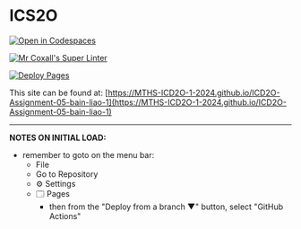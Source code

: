 # ICS2O

[![Open in Codespaces](https://classroom.github.com/assets/launch-codespace-2972f46106e565e64193e422d61a12cf1da4916b45550586e14ef0a7c637dd04.svg)](https://classroom.github.com/open-in-codespaces?assignment_repo_id=19639353)

[![Mr Coxall's Super Linter](https://github.com/MTHS-ICD2O-1-2024/ICD2O-Assignment-05-bain-liao-1/workflows/Mr%20Coxall's%20Super%20Linter/badge.svg)](https://github.com/MTHS-ICD2O-1-2024/ICD2O-Assignment-05-bain-liao-1/actions)

[![Deploy Pages](https://github.com/MTHS-ICD2O-1-2024/ICD2O-Assignment-05-bain-liao-1/workflows/Deploy%20Pages/badge.svg)](https://github.com/MTHS-ICD2O-1-2024/ICD2O-Assignment-05-bain-liao-1/actions)

This site can be found at: [https://MTHS-ICD2O-1-2024.github.io/ICD2O-Assignment-05-bain-liao-1](https://MTHS-ICD2O-1-2024.github.io/ICD2O-Assignment-05-bain-liao-1)

---

**NOTES ON INITIAL LOAD:**
- remember to goto on the menu bar:
  - File
  - Go to Repository
  - ⚙ Settings
  - 🗔 Pages
    - then from the "Deploy from a branch ▼" button, select "GitHub Actions"
